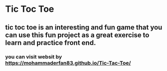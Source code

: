 # Tic Toc Toe
## tic toc toe is an interesting and fun game that you can use this fun project as a great exercise to learn and practice front end.
### you can visit websit by   https://mohammaderfan83.github.io/Tic-Tac-Toe/